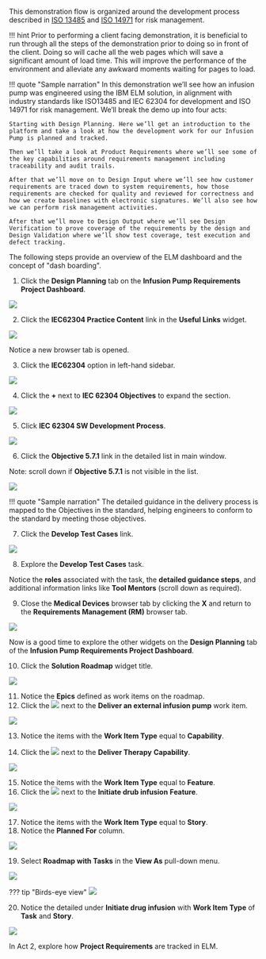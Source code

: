 This demonstration flow is organized around the development process described in <a href="https://www.iso.org/standard/59752.html" target="_blank">ISO 13485</a> and <a href="https://www.iso.org/standard/72704.html" target="_blank">ISO 14971</a> for risk management.

!!! hint
    Prior to performing a client facing demonstration, it is beneficial to run through all the steps of the demonstration prior to doing so in front of the client. Doing so will cache all the web pages which will save a significant amount of load time. This will improve the performance of the environment and alleviate any awkward moments waiting for pages to load.

!!! quote "Sample narration"
    In this demonstration we’ll see how an infusion pump was engineered using the IBM ELM solution, in alignment with industry standards like ISO13485 and IEC 62304 for development and ISO 14971 for risk management. We’ll break the demo up into four acts:

    Starting with Design Planning. Here we’ll get an introduction to the platform and take a look at how the development work for our Infusion Pump is planned and tracked.

    Then we’ll take a look at Product Requirements where we’ll see some of the key capabilities around requirements management including traceability and audit trails.

    After that we’ll move on to Design Input where we’ll see how customer requirements are traced down to system requirements, how those requirements are checked for quality and reviewed for correctness and how we create baselines with electronic signatures. We’ll also see how we can perform risk management activities.

    After that we’ll move to Design Output where we’ll see Design Verification to prove coverage of the requirements by the design and Design Validation where we’ll show test coverage, test execution and defect tracking.

The following steps provide an overview of the ELM dashboard and the concept of "dash boarding".

1. Click the **Design Planning** tab on the **Infusion Pump Requirements Project Dashboard**.

![](_attachments/Dashboard-main-to-DesignPlanning.png)

2. Click the **IEC62304 Practice Content** link in the **Useful Links** widget.

![](_attachments/Dashboard-DesignPlanning.png)

Notice a new browser tab is opened.

3. Click the **IEC62304** option in left-hand sidebar.

![](_attachments/Dashboard-DesignPlanning-Menu.png)

4. Click the **+** next to **IEC 62304 Objectives** to expand the section.

![](_attachments/Dashboard-DesignPlanning-Menu2.png)

5. Click **IEC 62304 SW Development Process**.

![](_attachments/Dashboard-DesignPlanning-Menu3.png)

6. Click the **Objective 5.7.1** link in the detailed list in main window.

Note: scroll down if **Objective 5.7.1** is not visible in the list.

![](_attachments/Dashboard-DesignPlanning-SWDevelopmentProcess.png)

!!! quote "Sample narration"
    The detailed guidance in the delivery process is mapped to the Objectives in the standard, helping engineers to conform to the standard by meeting those objectives.

7. Click the **Develop Test Cases** link.

![](_attachments/Dashboard-DesignPlanning-Objective571.png)

8. Explore the **Develop Test Cases** task.

Notice the **roles** associated with the task, the **detailed guidance steps**, and additional information links like **Tool Mentors** (scroll down as required).

9. Close the **Medical Devices** browser tab by clicking the **X** and return to the **Requirements Management (RM)** browser tab.

![](_attachments/Dashboard-DesignPlanning-CloseTab.png)

Now is a good time to explore the other widgets on the **Design Planning** tab of the **Infusion Pump Requirements Project Dashboard**.

10. Click the **Solution Roadmap** widget title.

![](_attachments/Dashboard-DesignPlanning-SolutionRoadmapWidget.png)

11. Notice the **Epics** defined as work items on the roadmap.
12. Click the ![](_attachments/ExpandIcon.png) next to the **Deliver an external infusion pump** work item.

![](_attachments/Dashboard-DesignPlanning-SolutionRoadmap-Summary.png)

13. Notice the items with the **Work Item Type** equal to **Capability**.

14. Click the ![](_attachments/ExpandIcon.png) next to the **Deliver Therapy** **Capability**.

![](_attachments/Dashboard-DesignPlanning-SolutionRoadmap-SummaryExpanded.png)

15. Notice the items with the **Work Item Type** equal to **Feature**.
16. Click the ![](_attachments/ExpandIcon.png) next to the **Initiate drub infusion** **Feature**.

![](_attachments/Dashboard-DesignPlanning-SolutionRoadmap-InitiateDrugInfusion-1.png)

17. Notice the items with the **Work Item Type** equal to **Story**.
18. Notice the **Planned For** column.

![](_attachments/Dashboard-DesignPlanning-SolutionRoadmap-InitiateDrugInfusion-2.png)

19. Select **Roadmap with Tasks** in the **View As** pull-down menu.

![](_attachments/Dashboard-DesignPlanning-SolutionRoadmap-ViewAsMenu.png)

??? tip "Birds-eye view"
   ![](_attachments/Dashboard-DesignPlanning-SolutionRoadmap-ViewAs-BEV.png)

20. Notice the detailed  under **Initiate drug infusion** with **Work Item Type** of **Task** and **Story**.

![](_attachments/Dashboard-DesignPlanning-SolutionRoadmap-ViewDetails.png)

In Act 2, explore how **Project Requirements** are tracked in ELM.
